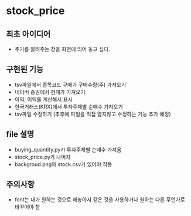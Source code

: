 # stock_price

## 최초 아이디어
* 주가를 알려주는 창을 화면에 띄어 놓고 싶다.

## 구현된 기능
* tsv파일에서 종목코드 구매가 구매수량(주) 가져오기
* 네이버 증권에서 현재가 가져오기
* 이익, 이익률 계산해서 표시
* 한국거래소(KRX)에서 투자주체별 순매수 가져오기
* tsv파일 수정하기 (추후에 파일을 직접 열지않고 수정하는 기능 추가 예정)

## file 설명
* buying_quantity.py가 투자주체별 순매수 가져옴
* stock_price.py가 나머지
* backgroud.png와 stock.csv가 있어야 작동

## 주의사항
* font는 내가 원하는 것으로 해놓아서 같은 것을 사용하거나 원하는 다른 무언가로 바꾸어야 함
